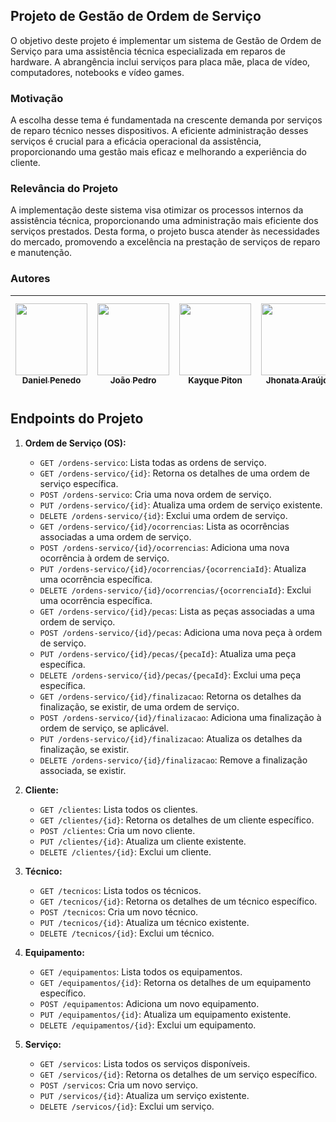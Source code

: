 ## Projeto de Gestão de Ordem de Serviço

O objetivo deste projeto é implementar um sistema de Gestão de Ordem de Serviço para uma assistência técnica especializada em reparos de hardware. A abrangência inclui serviços para placa mãe, placa de vídeo, computadores, notebooks e vídeo games.

### Motivação

A escolha desse tema é fundamentada na crescente demanda por serviços de reparo técnico nesses dispositivos. A eficiente administração desses serviços é crucial para a eficácia operacional da assistência, proporcionando uma gestão mais eficaz e melhorando a experiência do cliente.

### Relevância do Projeto

A implementação deste sistema visa otimizar os processos internos da assistência técnica, proporcionando uma administração mais eficiente dos serviços prestados. Desta forma, o projeto busca atender às necessidades do mercado, promovendo a excelência na prestação de serviços de reparo e manutenção.

### Autores

| [<img src="https://avatars.githubusercontent.com/u/84890636?v=4" width=115><br><sub>Daniel Penedo</sub>](https://github.com/DanielPenedo97?tab=repositories) |  [<img src="https://avatars.githubusercontent.com/u/32523778?v=4" width=115><br><sub>João Pedro</sub>](https://github.com/joaopedropinto) |  [<img src="https://avatars.githubusercontent.com/u/76014751?v=4" width=115><br><sub>Kayque Piton</sub>](https://github.com/kayquepiton) | [<img src="https://avatars.githubusercontent.com/u/34558728?v=4" width=115><br><sub>Jhonata Araújo</sub>](https://github.com/DStalkerBR) | [<img src="https://avatars.githubusercontent.com/u/32984720?v=4" width=115><br><sub>Valber Francisco dos Santos</sub>](https://github.com/ValberF) |
| :---: | :---: | :---: | :---: | :---: |

## Endpoints do Projeto

1. **Ordem de Serviço (OS):**
   - `GET /ordens-servico`: Lista todas as ordens de serviço.
   - `GET /ordens-servico/{id}`: Retorna os detalhes de uma ordem de serviço específica.
   - `POST /ordens-servico`: Cria uma nova ordem de serviço.
   - `PUT /ordens-servico/{id}`: Atualiza uma ordem de serviço existente.
   - `DELETE /ordens-servico/{id}`: Exclui uma ordem de serviço.
   - `GET /ordens-servico/{id}/ocorrencias`: Lista as ocorrências associadas a uma ordem de serviço.
   - `POST /ordens-servico/{id}/ocorrencias`: Adiciona uma nova ocorrência à ordem de serviço.
   - `PUT /ordens-servico/{id}/ocorrencias/{ocorrenciaId}`: Atualiza uma ocorrência específica.
   - `DELETE /ordens-servico/{id}/ocorrencias/{ocorrenciaId}`: Exclui uma ocorrência específica.
   - `GET /ordens-servico/{id}/pecas`: Lista as peças associadas a uma ordem de serviço.
   - `POST /ordens-servico/{id}/pecas`: Adiciona uma nova peça à ordem de serviço.
   - `PUT /ordens-servico/{id}/pecas/{pecaId}`: Atualiza uma peça específica.
   - `DELETE /ordens-servico/{id}/pecas/{pecaId}`: Exclui uma peça específica.
   - `GET /ordens-servico/{id}/finalizacao`: Retorna os detalhes da finalização, se existir, de uma ordem de serviço.
   - `POST /ordens-servico/{id}/finalizacao`: Adiciona uma finalização à ordem de serviço, se aplicável.
   - `PUT /ordens-servico/{id}/finalizacao`: Atualiza os detalhes da finalização, se existir.
   - `DELETE /ordens-servico/{id}/finalizacao`: Remove a finalização associada, se existir.

2. **Cliente:**
   - `GET /clientes`: Lista todos os clientes.
   - `GET /clientes/{id}`: Retorna os detalhes de um cliente específico.
   - `POST /clientes`: Cria um novo cliente.
   - `PUT /clientes/{id}`: Atualiza um cliente existente.
   - `DELETE /clientes/{id}`: Exclui um cliente.

3. **Técnico:**
   - `GET /tecnicos`: Lista todos os técnicos.
   - `GET /tecnicos/{id}`: Retorna os detalhes de um técnico específico.
   - `POST /tecnicos`: Cria um novo técnico.
   - `PUT /tecnicos/{id}`: Atualiza um técnico existente.
   - `DELETE /tecnicos/{id}`: Exclui um técnico.

4. **Equipamento:**
   - `GET /equipamentos`: Lista todos os equipamentos.
   - `GET /equipamentos/{id}`: Retorna os detalhes de um equipamento específico.
   - `POST /equipamentos`: Adiciona um novo equipamento.
   - `PUT /equipamentos/{id}`: Atualiza um equipamento existente.
   - `DELETE /equipamentos/{id}`: Exclui um equipamento.

5. **Serviço:**
   - `GET /servicos`: Lista todos os serviços disponíveis.
   - `GET /servicos/{id}`: Retorna os detalhes de um serviço específico.
   - `POST /servicos`: Cria um novo serviço.
   - `PUT /servicos/{id}`: Atualiza um serviço existente.
   - `DELETE /servicos/{id}`: Exclui um serviço.